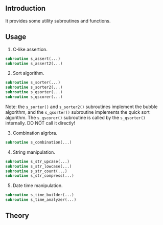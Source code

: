 ## Introduction

It provides some utility subroutines and functions.

## Usage

1. C-like assertion.

```fortran
subroutine s_assert(...)
subroutine s_assert2(...)
```

2. Sort algorithm.

```fortran
subroutine s_sorter(...)
subroutine s_sorter2(...)
subroutine s_qsorter(...)
subroutine s_qscorer(...)
```

Note: the `s_sorter()` and `s_sorter2()` subroutines implement the bubble algorithm, and the `s_qsorter()` subroutine implements the quick sort algorithm. The `s_qscorer()` subroutine is called by the `s_qsorter()` internally. DO NOT call it directly!

3. Combination algrbra.

```fortran
subroutine s_combination(...)
```

4. String manipulation.

```fortran
subroutine s_str_upcase(...)
subroutine s_str_lowcase(...)
subroutine s_str_count(...)
subroutine s_str_compress(...)
```

5. Date time manipulation.

```fortran
subroutine s_time_builder(...)
subroutine s_time_analyzer(...)
```

## Theory
